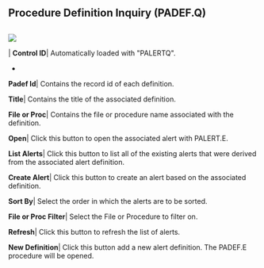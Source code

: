 ## Procedure Definition Inquiry (PADEF.Q)
<PageHeader />

##

![](./PADEF-Q-1.jpg)

| **Control ID**|  Automatically loaded with "PALERTQ".

-  
**Padef Id**|  Contains the record id of each definition.

**Title**|  Contains the title of the associated definition.

**File or Proc**|  Contains the file or procedure name associated with the
definition.

**Open**|  Click this button to open the associated alert with PALERT.E.

**List Alerts**|  Click this button to list all of the existing alerts that
were derived from the associated alert definition.

**Create Alert**|  Click this button to create an alert based on the
associated definition.

**Sort By**|  Select the order in which the alerts are to be sorted.

**File or Proc Filter**|  Select the File or Procedure to filter on.

**Refresh**|  Click this button to refresh the list of alerts.

**New Definition**|  Click this button add a new alert definition. The PADEF.E
procedure will be opened.


<badge text= "Version 8.10.57 " vertical="middle" />

<PageFooter />
